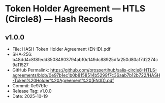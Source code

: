 # Token Holder Agreement — HTLS (Circle8) — Hash Records

## v1.0.0
- File: HASH-Token Holder Agreement (EN:ID).pdf
- SHA-256: b48dd4c8f8fedd35084903794abf0c149dc88925dfa250d80af7d2274c9a11527
- GitHub Permalink: https://github.com/prospertihub/salis-circle8-HTLS-agreements/blob/0e97b1ec1b0b8158514b5299f7c36aab7b12b722/HASH-Token%20Holder%20Agreement%20(EN:ID).pdf
- Commit: 0e97b1e
- Release Tag: v1.0.0
- Date: 2025-10-19
